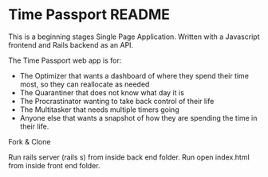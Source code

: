 # Time Passport README

This is a beginning stages Single Page Application. Written with a Javascript frontend and Rails backend as an API.

The Time Passport web app is for:
* The Optimizer that wants a dashboard of where they spend their time most, so they can reallocate as needed
* The Quarantiner that does not know what day it is
* The Procrastinator wanting to take back control of their life 
* The Multitasker that needs multiple timers going
* Anyone else that wants a snapshot of how they are spending the time in their life.

Fork & Clone

Run rails server (rails s) from inside back end folder.
Run open index.html from inside front end folder.
